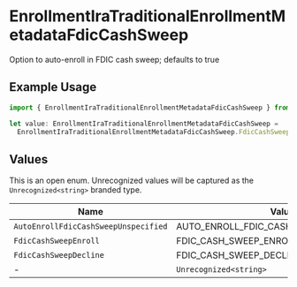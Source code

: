 # EnrollmentIraTraditionalEnrollmentMetadataFdicCashSweep

Option to auto-enroll in FDIC cash sweep; defaults to true

## Example Usage

```typescript
import { EnrollmentIraTraditionalEnrollmentMetadataFdicCashSweep } from "@apexfintechsolutions/ascend-sdk/models/components";

let value: EnrollmentIraTraditionalEnrollmentMetadataFdicCashSweep =
  EnrollmentIraTraditionalEnrollmentMetadataFdicCashSweep.FdicCashSweepEnroll;
```

## Values

This is an open enum. Unrecognized values will be captured as the `Unrecognized<string>` branded type.

| Name                                    | Value                                   |
| --------------------------------------- | --------------------------------------- |
| `AutoEnrollFdicCashSweepUnspecified`    | AUTO_ENROLL_FDIC_CASH_SWEEP_UNSPECIFIED |
| `FdicCashSweepEnroll`                   | FDIC_CASH_SWEEP_ENROLL                  |
| `FdicCashSweepDecline`                  | FDIC_CASH_SWEEP_DECLINE                 |
| -                                       | `Unrecognized<string>`                  |